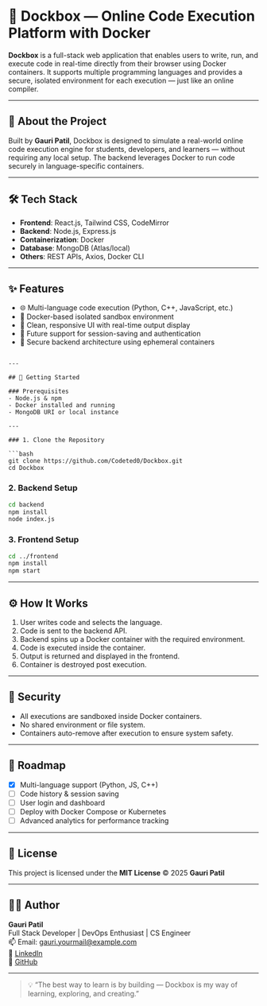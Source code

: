 
# 🚀 Dockbox — Online Code Execution Platform with Docker


**Dockbox** is a full-stack web application that enables users to write, run, and execute code in real-time directly from their browser using Docker containers. It supports multiple programming languages and provides a secure, isolated environment for each execution — just like an online compiler.

---

## 🧠 About the Project

Built by **Gauri Patil**, Dockbox is designed to simulate a real-world online code execution engine for students, developers, and learners — without requiring any local setup. The backend leverages Docker to run code securely in language-specific containers.

---

## 🛠️ Tech Stack

- **Frontend**: React.js, Tailwind CSS, CodeMirror
- **Backend**: Node.js, Express.js
- **Containerization**: Docker
- **Database**: MongoDB (Atlas/local)
- **Others**: REST APIs, Axios, Docker CLI

---

## ✨ Features

- 🌐 Multi-language code execution (Python, C++, JavaScript, etc.)
- 🐳 Docker-based isolated sandbox environment
- 📄 Clean, responsive UI with real-time output display
- 🧠 Future support for session-saving and authentication
- 🔐 Secure backend architecture using ephemeral containers

```

---

## 🚀 Getting Started

### Prerequisites
- Node.js & npm
- Docker installed and running
- MongoDB URI or local instance

---

### 1. Clone the Repository

```bash
git clone https://github.com/Codeted0/Dockbox.git
cd Dockbox
```

### 2. Backend Setup

```bash
cd backend
npm install
node index.js
```

### 3. Frontend Setup

```bash
cd ../frontend
npm install
npm start
```

---

## ⚙️ How It Works

1. User writes code and selects the language.
2. Code is sent to the backend API.
3. Backend spins up a Docker container with the required environment.
4. Code is executed inside the container.
5. Output is returned and displayed in the frontend.
6. Container is destroyed post execution.

---

## 🔐 Security

- All executions are sandboxed inside Docker containers.
- No shared environment or file system.
- Containers auto-remove after execution to ensure system safety.

---

## 🚧 Roadmap

- [x] Multi-language support (Python, JS, C++)
- [ ] Code history & session saving
- [ ] User login and dashboard
- [ ] Deploy with Docker Compose or Kubernetes
- [ ] Advanced analytics for performance tracking

---

## 📜 License

This project is licensed under the **MIT License** © 2025 **Gauri Patil**

---

## 🙋‍♀️ Author

**Gauri Patil**  
Full Stack Developer | DevOps Enthusiast | CS Engineer  
📫 Email: gauri.yourmail@example.com  
🔗 [LinkedIn](www.linkedin.com/in/gauri-patil-196009263)  
🐙 [GitHub](https://github.com/Codeted0)

---

> 💡 “The best way to learn is by building — Dockbox is my way of learning, exploring, and creating.”
